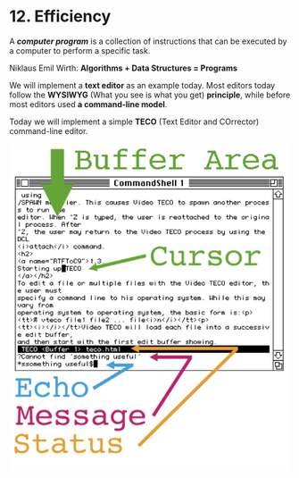 # 12. Efficiency

A ***computer program*** is a collection of instructions that can be executed by a computer to perform a specific task.

Niklaus Emil Wirth: **Algorithms + Data Structures = Programs**

We will implement a **text editor** as an example today. Most editors today follow the **WYSIWYG** (What you see is what you get) **principle**, while before most editors used **a command-line model**.

Today we will implement a simple **TECO** (Text Editor and COrrector) command-line editor. 

![12-1](pictures/12-1.png)